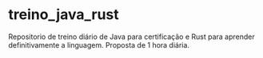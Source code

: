 # treino_java_rust
Repositorio de treino diário de Java para certificação e Rust para aprender definitivamente a linguagem. Proposta de 1 hora diária.
